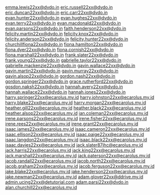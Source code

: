 emma.lewis22xx@dvdo.in
eric.russell22xx@dvdo.in
eric.duncan22xx@dvdo.in
eric.carr22xx@dvdo.in
evan.hunter22xx@dvdo.in
evan.hughes22xx@dvdo.in
evan.terry22xx@dvdo.in
evan.macdonald22xx@dvdo.in
evan.parsons22xx@dvdo.in
faith.henderson22xx@dvdo.in
felicity.martin22xx@dvdo.in
felicity.knox22xx@dvdo.in
felicity.anderson22xx@dvdo.in
felicity.hunter22xx@dvdo.in
churchillfiona22xx@dvdo.in
fiona.hamilton22xx@dvdo.in
fiona.dyer22xx@dvdo.in
fiona.cornish22xx@dvdo.in
fiona.marshall22xx@dvdo.in
frank.slater22xx@dvdo.in
frank.young22xx@dvdo.in
gabrielle.taylor22xx@dvdo.in
gabrielle.mackenzie22xx@dvdo.in
gavin.wallace22xx@dvdo.in
gavin.martin22xx@dvdo.in
gavin.murray22xx@dvdo.in
gavin.alsop22xx@dvdo.in
gordon.nash22xx@dvdo.in
gordon.springer22xx@dvdo.in
grace.rutherford22xx@dvdo.in
gosdon.naksh22xx@dvdo.in
hannah.avery22xx@dvdo.in
hannah.wallace22xx@dvdo.in
hannah.jones22xx@dvdo.in
harry.springer22xx@ecarolus.my.id
harry.johnston22xx@ecarolus.my.id
harry.blake22xx@ecarolus.my.id
harry.morgan22xx@ecarolus.my.id
heather.gill22xx@ecarolus.my.id
heather.black22xx@ecarolus.my.id
heather.alsop22xx@ecarolus.my.id
ian.coleman22xx@ecarolus.my.id
irene.parsons22xx@ecarolus.my.id
irene.fisher22xx@ecarolus.my.id
irene.rees22xx@ecarolus.my.id
irene.grant22xx@ecarolus.my.id
isaac.james22xx@ecarolus.my.id
isaac.cameron22xx@ecarolus.my.id
isaac.ellison22xx@ecarolus.my.id
isaac.paige22xx@ecarolus.my.id
isaac.langdon22xx@ecarolus.my.id
isaac.black22xx@ecarolus.my.id
isaac.davies22xx@ecarolus.my.id
jack.slater87jhc@ecarolus.my.id
jack.harris22xx@ecarolus.my.id
jack.king22xx@ecarolus.my.id
jack.marshall22xx@ecarolus.my.id
jack.paterson22xx@ecarolus.my.id
jacob.randall22xx@ecarolus.my.id
jacob.north22xx@ecarolus.my.id
jacob.graham22xx@ecarolus.my.id
jacob.ferguson22xx@ecarolus.my.id
jake.blake22xx@ecarolus.my.id
jake.henderson22xx@ecarolus.my.id
jake.newman22xx@ecarolus.my.id
adam.glover22xx@ddrive.my.id
admin.ucing22xx@detutorial.com
adam.parsi22xx@dvdo.in
alan.churchill22xx@ecarolus.my.id
